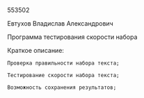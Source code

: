 553502

Евтухов Владислав Александрович

Программа тестирования скорости набора

Краткое описание: 

	Проверка правильности набора текста;

	Тестирование скорости набора текста;
        
	Возможность сохранения результатов;
